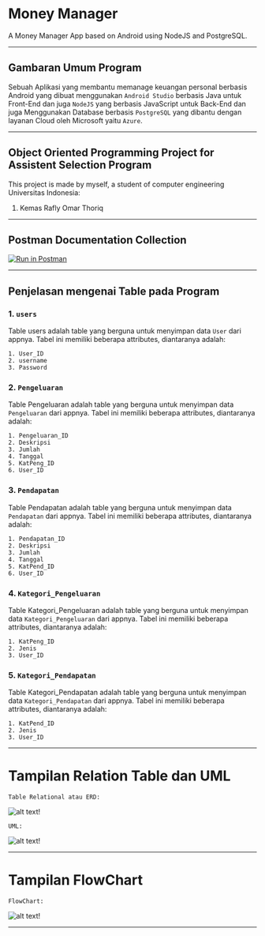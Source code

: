 # Money Manager
A Money Manager App based on Android using NodeJS and PostgreSQL.

---
## Gambaran Umum Program
Sebuah Aplikasi yang membantu memanage keuangan personal berbasis Android yang dibuat menggunakan ```Android Studio``` berbasis Java untuk Front-End dan juga ```NodeJS``` yang berbasis JavaScript untuk Back-End dan juga Menggunakan Database berbasis ```PostgreSQL``` yang dibantu dengan layanan Cloud oleh Microsoft yaitu ```Azure```.

---
## Object Oriented Programming Project for Assistent Selection Program

This project is made by myself, a student of computer engineering Universitas Indonesia:

1. Kemas Rafly Omar Thoriq 

---
## Postman Documentation Collection
[![Run in Postman](https://run.pstmn.io/button.svg)](https://documenter.getpostman.com/view/18433581/UzBmMmzw)

---
## Penjelasan mengenai Table pada Program
### 1.  ```users```

Table users adalah table yang berguna untuk menyimpan data ```User``` dari appnya. Tabel ini memiliki beberapa attributes, diantaranya adalah:
```
1. User_ID
2. username
3. Password
```

### 2.  ```Pengeluaran```

Table Pengeluaran adalah table yang berguna untuk menyimpan data ```Pengeluaran``` dari appnya. Tabel ini memiliki beberapa attributes, diantaranya adalah:
```
1. Pengeluaran_ID
2. Deskripsi
3. Jumlah
4. Tanggal
5. KatPeng_ID
6. User_ID
```

### 3.  ```Pendapatan```

Table Pendapatan adalah table yang berguna untuk menyimpan data ```Pendapatan``` dari appnya. Tabel ini memiliki beberapa attributes, diantaranya adalah:
```
1. Pendapatan_ID
2. Deskripsi
3. Jumlah
4. Tanggal
5. KatPend_ID
6. User_ID
```

### 4.  ```Kategori_Pengeluaran```

Table Kategori_Pengeluaran adalah table yang berguna untuk menyimpan data ```Kategori_Pengeluaran``` dari appnya. Tabel ini memiliki beberapa attributes, diantaranya adalah:
```
1. KatPeng_ID
2. Jenis
3. User_ID
```

### 5.  ```Kategori_Pendapatan```

Table Kategori_Pendapatan adalah table yang berguna untuk menyimpan data ```Kategori_Pendapatan``` dari appnya. Tabel ini memiliki beberapa attributes, diantaranya adalah:
```
1. KatPend_ID
2. Jenis
3. User_ID
```

---
# Tampilan Relation Table dan UML
```Table Relational atau ERD:```

![alt text!](https://github.com/grandier/MoneyManager/blob/master/Assets/ERD_MoneyManager.png)

```UML:```

![alt text!](https://github.com/grandier/MoneyManager/blob/master/Assets/UML_MoneyManager.png)


---
# Tampilan FlowChart

```FlowChart:```

![alt text!](https://github.com/grandier/MoneyManager/blob/master/Assets/Flowchart_MoneyManager.png)

---
